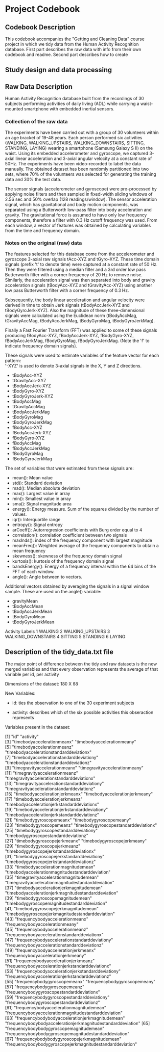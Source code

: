 # Project Codebook

## Codebook Description
This codebook accompanies the "Getting and Cleaning Data" course project in which we tidy data from the Human Activity Recognition database.
First part describes the raw data with info from their own codebook and readme. 
Second part describes how to create 


## Study design and data processing

## Raw Data Description
Human Activity Recognition database built from the recordings of 30 subjects performing activities of daily living (ADL) while carrying a waist-mounted smartphone with embedded inertial sensors.

### Collection of the raw data
The experiments have been carried out with a group of 30 volunteers within an age bracket of 19-48 years. Each person performed six activities (WALKING, WALKING_UPSTAIRS, WALKING_DOWNSTAIRS, SITTING, STANDING, LAYING) wearing a smartphone (Samsung Galaxy S II) on the waist. Using its embedded accelerometer and gyroscope, we captured 3-axial linear acceleration and 3-axial angular velocity at a constant rate of 50Hz. The experiments have been video-recorded to label the data manually. The obtained dataset has been randomly partitioned into two sets, where 70% of the volunteers was selected for generating the training data and 30% the test data. 

The sensor signals (accelerometer and gyroscope) were pre-processed by applying noise filters and then sampled in fixed-width sliding windows of 2.56 sec and 50% overlap (128 readings/window). The sensor acceleration signal, which has gravitational and body motion components, was separated using a Butterworth low-pass filter into body acceleration and gravity. The gravitational force is assumed to have only low frequency components, therefore a filter with 0.3 Hz cutoff frequency was used. From each window, a vector of features was obtained by calculating variables from the time and frequency domain.

### Notes on the original (raw) data 
The features selected for this database come from the accelerometer and gyroscope 3-axial raw signals tAcc-XYZ and tGyro-XYZ. These time domain signals (prefix 't' to denote time) were captured at a constant rate of 50 Hz. Then they were filtered using a median filter and a 3rd order low pass Butterworth filter with a corner frequency of 20 Hz to remove noise. Similarly, the acceleration signal was then separated into body and gravity acceleration signals (tBodyAcc-XYZ and tGravityAcc-XYZ) using another low pass Butterworth filter with a corner frequency of 0.3 Hz. 

Subsequently, the body linear acceleration and angular velocity were derived in time to obtain Jerk signals (tBodyAccJerk-XYZ and tBodyGyroJerk-XYZ). Also the magnitude of these three-dimensional signals were calculated using the Euclidean norm (tBodyAccMag, tGravityAccMag, tBodyAccJerkMag, tBodyGyroMag, tBodyGyroJerkMag). 

Finally a Fast Fourier Transform (FFT) was applied to some of these signals producing fBodyAcc-XYZ, fBodyAccJerk-XYZ, fBodyGyro-XYZ, fBodyAccJerkMag, fBodyGyroMag, fBodyGyroJerkMag. (Note the 'f' to indicate frequency domain signals). 

These signals were used to estimate variables of the feature vector for each pattern:  
'-XYZ' is used to denote 3-axial signals in the X, Y and Z directions.

* tBodyAcc-XYZ
* tGravityAcc-XYZ
* tBodyAccJerk-XYZ
* tBodyGyro-XYZ
* tBodyGyroJerk-XYZ
* tBodyAccMag
* tGravityAccMag
* tBodyAccJerkMag
* tBodyGyroMag
* tBodyGyroJerkMag
* fBodyAcc-XYZ
* fBodyAccJerk-XYZ
* fBodyGyro-XYZ
* fBodyAccMag
* fBodyAccJerkMag
* fBodyGyroMag
* fBodyGyroJerkMag

The set of variables that were estimated from these signals are: 

* mean(): Mean value
* std(): Standard deviation
* mad(): Median absolute deviation 
* max(): Largest value in array
* min(): Smallest value in array
* sma(): Signal magnitude area
* energy(): Energy measure. Sum of the squares divided by the number of values. 
* iqr(): Interquartile range 
* entropy(): Signal entropy
* arCoeff(): Autorregresion coefficients with Burg order equal to 4
* correlation(): correlation coefficient between two signals
* maxInds(): index of the frequency component with largest magnitude
* meanFreq(): Weighted average of the frequency components to obtain a mean frequency
* skewness(): skewness of the frequency domain signal 
* kurtosis(): kurtosis of the frequency domain signal 
* bandsEnergy(): Energy of a frequency interval within the 64 bins of the FFT of each window.
* angle(): Angle between to vectors.

Additional vectors obtained by averaging the signals in a signal window sample. These are used on the angle() variable:

* gravityMean
* tBodyAccMean
* tBodyAccJerkMean
* tBodyGyroMean
* tBodyGyroJerkMean

Activity Labels
1 WALKING
2 WALKING_UPSTAIRS
3 WALKING_DOWNSTAIRS
4 SITTING
5 STANDING
6 LAYING

## Description of the tidy_data.txt file
The major point of difference between the tidy and raw datasets is the new merged variables and that every observation represents the average of that variable per id, per activity

Dimensions of the dataset: 180 X 68

New Variables:

* id: ties the observation to one of the 30 experiment subjects

* activity: describes which of the six possible activities this obseraction represents

Variables present in the dataset: 

 [1] "id"                                                          "activity"                                                   
 [3] "timebodyaccelerationmeanx"                                   "timebodyaccelerationmeany"                                  
 [5] "timebodyaccelerationmeanz"                                   "timebodyaccelerationstandarddeviationx"                     
 [7] "timebodyaccelerationstandarddeviationy"                      "timebodyaccelerationstandarddeviationz"                     
 [9] "timegravityaccelerationmeanx"                                "timegravityaccelerationmeany"                               
[11] "timegravityaccelerationmeanz"                                "timegravityaccelerationstandarddeviationx"                  
[13] "timegravityaccelerationstandarddeviationy"                   "timegravityaccelerationstandarddeviationz"                  
[15] "timebodyaccelerationjerkmeanx"                               "timebodyaccelerationjerkmeany"                              
[17] "timebodyaccelerationjerkmeanz"                               "timebodyaccelerationjerkstandarddeviationx"                 
[19] "timebodyaccelerationjerkstandarddeviationy"                  "timebodyaccelerationjerkstandarddeviationz"                 
[21] "timebodygyroscopemeanx"                                      "timebodygyroscopemeany"                                     
[23] "timebodygyroscopemeanz"                                      "timebodygyroscopestandarddeviationx"                        
[25] "timebodygyroscopestandarddeviationy"                         "timebodygyroscopestandarddeviationz"                        
[27] "timebodygyroscopejerkmeanx"                                  "timebodygyroscopejerkmeany"                                 
[29] "timebodygyroscopejerkmeanz"                                  "timebodygyroscopejerkstandarddeviationx"                    
[31] "timebodygyroscopejerkstandarddeviationy"                     "timebodygyroscopejerkstandarddeviationz"                    
[33] "timebodyaccelerationmagnitudemean"                           "timebodyaccelerationmagnitudestandarddeviation"             
[35] "timegravityaccelerationmagnitudemean"                        "timegravityaccelerationmagnitudestandarddeviation"          
[37] "timebodyaccelerationjerkmagnitudemean"                       "timebodyaccelerationjerkmagnitudestandarddeviation"         
[39] "timebodygyroscopemagnitudemean"                              "timebodygyroscopemagnitudestandarddeviation"                
[41] "timebodygyroscopejerkmagnitudemean"                          "timebodygyroscopejerkmagnitudestandarddeviation"            
[43] "frequencybodyaccelerationmeanx"                              "frequencybodyaccelerationmeany"                             
[45] "frequencybodyaccelerationmeanz"                              "frequencybodyaccelerationstandarddeviationx"                
[47] "frequencybodyaccelerationstandarddeviationy"                 "frequencybodyaccelerationstandarddeviationz"                
[49] "frequencybodyaccelerationjerkmeanx"                          "frequencybodyaccelerationjerkmeany"                         
[51] "frequencybodyaccelerationjerkmeanz"                          "frequencybodyaccelerationjerkstandarddeviationx"            
[53] "frequencybodyaccelerationjerkstandarddeviationy"             "frequencybodyaccelerationjerkstandarddeviationz"            
[55] "frequencybodygyroscopemeanx"                                 "frequencybodygyroscopemeany"                                
[57] "frequencybodygyroscopemeanz"                                 "frequencybodygyroscopestandarddeviationx"                   
[59] "frequencybodygyroscopestandarddeviationy"                    "frequencybodygyroscopestandarddeviationz"                   
[61] "frequencybodyaccelerationmagnitudemean"                      "frequencybodyaccelerationmagnitudestandarddeviation"        
[63] "frequencybodybodyaccelerationjerkmagnitudemean"              "frequencybodybodyaccelerationjerkmagnitudestandarddeviation"
[65] "frequencybodybodygyroscopemagnitudemean"                     "frequencybodybodygyroscopemagnitudestandarddeviation"       
[67] "frequencybodybodygyroscopejerkmagnitudemean"                 "frequencybodybodygyroscopejerkmagnitudestandarddeviation" 
